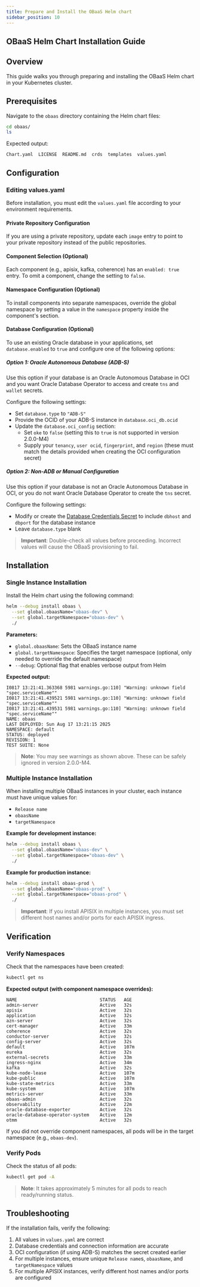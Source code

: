 ```yaml
---
title: Prepare and Install the OBaaS Helm chart
sidebar_position: 10
---
```

## OBaaS Helm Chart Installation Guide

## Overview

This guide walks you through preparing and installing the OBaaS Helm chart in your Kubernetes cluster.

## Prerequisites

Navigate to the `obaas` directory containing the Helm chart files:

```bash
cd obaas/
ls
```

Expected output:

```text
Chart.yaml  LICENSE  README.md  crds  templates  values.yaml
```

## Configuration

### Editing values.yaml

Before installation, you must edit the `values.yaml` file according to your environment requirements.

#### Private Repository Configuration

If you are using a private repository, update each `image` entry to point to your private repository instead of the public repositories.

#### Component Selection (Optional)

Each component (e.g., apisix, kafka, coherence) has an `enabled: true` entry. To omit a component, change the setting to `false`.

#### Namespace Configuration (Optional)

To install components into separate namespaces, override the global namespace by setting a value in the `namespace` property inside the component's section.

#### Database Configuration (Optional)

To use an existing Oracle database in your applications, set `database.enabled` to `true` and configure one of the following options:

##### Option 1: Oracle Autonomous Database (ADB-S)

Use this option if your database is an Oracle Autonomous Database in OCI and you want Oracle Database Operator to access and create `tns` and `wallet` secrets.

Configure the following settings:

- Set `database.type` to `"ADB-S"`
- Provide the OCID of your ADB-S instance in `database.oci_db.ocid`
- Update the `database.oci_config` section:
  - Set `oke` to `false` (setting this to `true` is not supported in version 2.0.0-M4)
  - Supply your `tenancy`, `user ocid`, `fingerprint`, and `region` (these must match the details provided when creating the OCI configuration secret)

##### Option 2: Non-ADB or Manual Configuration

Use this option if your database is not an Oracle Autonomous Database in OCI, or you do not want Oracle Database Operator to create the `tns` secret.

Configure the following settings:

- Modify or create the [Database Credentials Secret](./secrets.md#database-credentials-secret) to include `dbhost` and `dbport` for the database instance
- Leave `database.type` blank

> **Important**: Double-check all values before proceeding. Incorrect values will cause the OBaaS provisioning to fail.

## Installation

### Single Instance Installation

Install the Helm chart using the following command:

```bash
helm --debug install obaas \
  --set global.obaasName="obaas-dev" \
  --set global.targetNamespace="obaas-dev" \
  ./
```

**Parameters:**

- `global.obaasName`: Sets the OBaaS instance name
- `global.targetNamespace`: Specifies the target namespace (optional, only needed to override the default namespace)
- `--debug`: Optional flag that enables verbose output from Helm

**Expected output:**

```log
I0817 13:21:41.363368 5981 warnings.go:110] "Warning: unknown field "spec.serviceName""
I0817 13:21:41.439521 5981 warnings.go:110] "Warning: unknown field "spec.serviceName""
I0817 13:21:41.439531 5981 warnings.go:110] "Warning: unknown field "spec.serviceName""
NAME: obaas
LAST DEPLOYED: Sun Aug 17 13:21:15 2025
NAMESPACE: default
STATUS: deployed
REVISION: 1
TEST SUITE: None
```

> **Note**: You may see warnings as shown above. These can be safely ignored in version 2.0.0-M4.

### Multiple Instance Installation

When installing multiple OBaaS instances in your cluster, each instance must have unique values for:

- `Release name`
- `obaasName`
- `targetNamespace`

**Example for development instance:**

```bash
helm --debug install obaas \
  --set global.obaasName="obaas-dev" \
  --set global.targetNamespace="obaas-dev" \
  ./
```

**Example for production instance:**

```bash
helm --debug install obaas-prod \
  --set global.obaasName="obaas-prod" \
  --set global.targetNamespace="obaas-prod" \
  ./
```

> **Important**: If you install APISIX in multiple instances, you must set different host names and/or ports for each APISIX ingress.

## Verification

### Verify Namespaces

Check that the namespaces have been created:

```bash
kubectl get ns
```

**Expected output (with component namespace overrides):**

```text
NAME                               STATUS   AGE
admin-server                       Active   32s
apisix                             Active   32s
application                        Active   32s
azn-server                         Active   32s
cert-manager                       Active   33m
coherence                          Active   32s
conductor-server                   Active   32s
config-server                      Active   32s
default                            Active   107m
eureka                             Active   32s
external-secrets                   Active   33m
ingress-nginx                      Active   34m
kafka                              Active   32s
kube-node-lease                    Active   107m
kube-public                        Active   107m
kube-state-metrics                 Active   33m
kube-system                        Active   107m
metrics-server                     Active   33m
obaas-admin                        Active   32s
observability                      Active   22m
oracle-database-exporter           Active   32s
oracle-database-operator-system    Active   12m
otmm                               Active   32s
```

If you did not override component namespaces, all pods will be in the target namespace (e.g., `obaas-dev`).

### Verify Pods

Check the status of all pods:

```bash
kubectl get pod -A
```

> **Note**: It takes approximately 5 minutes for all pods to reach ready/running status.

## Troubleshooting

If the installation fails, verify the following:

1. All values in `values.yaml` are correct
1. Database credentials and connection information are accurate
1. OCI configuration (if using ADB-S) matches the secret created earlier
1. For multiple instances, ensure unique `Release name`s, `obaasName`, and `targetNamespace` values
1. For multiple APISIX instances, verify different host names and/or ports are configured
